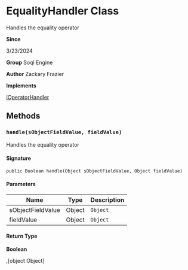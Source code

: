 # EqualityHandler Class

Handles the equality operator

**Since** 

3/23/2024

**Group** Soql Engine

**Author** Zackary Frazier

**Implements**

[IOperatorHandler](IOperatorHandler.md)

## Methods
### `handle(sObjectFieldValue, fieldValue)`

Handles the equality operator

#### Signature
```apex
public Boolean handle(Object sObjectFieldValue, Object fieldValue)
```

#### Parameters
| Name | Type | Description |
|------|------|-------------|
| sObjectFieldValue | Object | `Object` |
| fieldValue | Object | `Object` |

#### Return Type
**Boolean**

,[object Object]